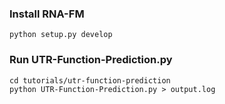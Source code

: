 
### Install RNA-FM
```
python setup.py develop
```

### Run UTR-Function-Prediction.py

```
cd tutorials/utr-function-prediction 
python UTR-Function-Prediction.py > output.log
```